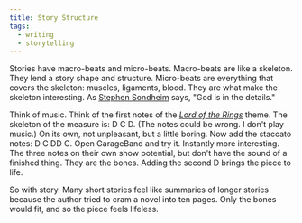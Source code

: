```yaml
---
title: Story Structure
tags:
  - writing
  - storytelling
---
```


Stories have macro-beats and micro-beats. Macro-beats are like a skeleton. They lend a story shape and structure. Micro-beats are everything that covers the skeleton: muscles, ligaments, blood. They are what make the skeleton interesting. As [Stephen Sondheim](https://bookshop.org/p/books/finishing-the-hat-collected-lyrics-1954-1981-with-attendant-comments-principles-heresies-grudges-whines-and-anecdotes-stephen-sondheim/6716906?ean=9780679439073) says, "God is in the details."

Think of music. Think of the first notes of the [*Lord of the Rings*](https://youtu.be/ehAgMszCHU4?si=Ycu5h4ksFoU4tBF0) theme. The skeleton of the measure is: D C D. (The notes could be wrong. I don't play music.) On its own, not unpleasant, but a little boring. Now add the staccato notes: D C DD C. Open GarageBand and try it. Instantly more interesting. The three notes on their own show potential, but don't have the sound of a finished thing. They are the bones. Adding the second D brings the piece to life.

So with story. Many short stories feel like summaries of longer stories because the author tried to cram a novel into ten pages. Only the bones would fit, and so the piece feels lifeless.


